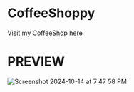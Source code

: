 # CoffeeShoppy

Visit my CoffeeShop <a href="https://technodeba.github.io/CoffeeShoppy/">here</a>

<h1>PREVIEW</h1>

![Screenshot 2024-10-14 at 7 47 58 PM](https://github.com/user-attachments/assets/c3b38145-ff0b-4953-91d6-caa3a399de3e)
